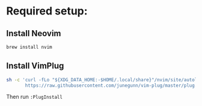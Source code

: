 # Required setup:

## Install Neovim

```bash
brew install nvim
```

## Install VimPlug

```bash
sh -c 'curl -fLo "${XDG_DATA_HOME:-$HOME/.local/share}"/nvim/site/autoload/plug.vim --create-dirs \
       https://raw.githubusercontent.com/junegunn/vim-plug/master/plug.vim'
```

Then run `:PlugInstall`